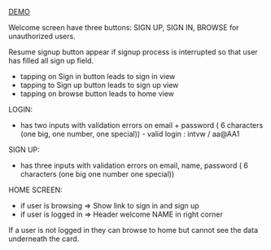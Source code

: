 [DEMO](https://tetyanabukoros.github.io/film-gallery-react/)

Welcome screen have three buttons: SIGN UP, SIGN IN, BROWSE for unauthorized users.

Resume signup button appear if signup process is interrupted so that user has filled all sign up field.

- tapping on Sign in button leads to sign in view 
- tapping to Sign up button leads to sign up view 
- tapping on browse button leads to home view 

LOGIN: 
- has two inputs with validation errors on email + password ( 6 characters (one big, one number, one special)) - valid login : intvw / aa@AA1 

SIGN UP: 
- has three inputs with validation errors on email, name, password ( 6 characters (one big one number one special)) 

HOME SCREEN: 
- if user is browsing => Show link to sign in and sign up 
- if user is logged in => Header welcome NAME in right corner 

If a user is not logged in they can browse to home but cannot see the data underneath the card.

